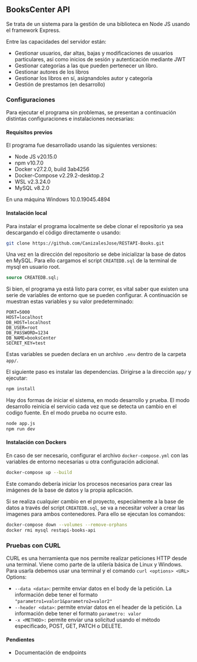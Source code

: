 ## BooksCenter API

Se trata de un sistema para la gestión de una biblioteca en Node JS usando el framework Express.

Entre las capacidades del servidor están:
- Gestionar usuarios, dar altas, bajas y modificaciones de usuarios particulares, así como inicios de sesión y autenticación mediante JWT
- Gestionar categorías a las que pueden pertenecer un libro.
- Gestionar autores de los libros
- Gestionar los libros en sí, asignandoles autor y categoría
- Gestión de prestamos (en desarrollo)

### Configuraciones

Para ejecutar el programa sin problemas, se presentan a continuación distintas configuraciones e instalaciones necesarias:

#### Requisitos previos

El programa fue desarrollado usando las siguientes versiones:

- Node JS v20.15.0
- npm v10.7.0
- Docker v27.2.0, build  3ab4256
- Docker-Compose v2.29.2-desktop.2
- WSL v2.3.24.0
- MySQL v8.2.0

En una máquina Windows 10.0.19045.4894

#### Instalación local

Para instalar el programa localmente se debe clonar el repositorio ya sea descargando el código directamente o usando:
```sh
git clone https://github.com/CanizalesJose/RESTAPI-Books.git
```

Una vez en la dirección del repositorio se debe inicializar la base de datos en MySQL. Para ello cargamos el script `CREATEDB.sql` de la terminal de mysql en usuario root.

```sql
source CREATEDB.sql;
```

Si bien, el programa ya está listo para correr, es vital saber que existen una serie de variables de entorno que se pueden configurar. A continuación se muestran estas variables y su valor predeterminado:

```
PORT=5000
HOST=localhost
DB_HOST=localhost
DB_USER=root
DB_PASSWORD=1234
DB_NAME=booksCenter
SECRET_KEY=test
```

Estas variables se pueden declara en un archivo `.env` dentro de la carpeta `app/`.

El siguiente paso es instalar las dependencias. Dirigirse a la dirección `app/` y ejecutar:
```sh
npm install
```

Hay dos formas de iniciar el sistema, en modo desarrollo y prueba. El modo desarrollo reinicia el servicio cada vez que se detecta un cambio en el codigo fuente. En el modo prueba no ocurre esto.
```sh
node app.js
npm run dev
```

#### Instalación con Dockers
En caso de ser necesario, configurar el archivo `docker-compose.yml` con las variables de entorno necesarias u otra configuración adicional.

```sh
docker-compose up --build
```

Este comando debería iniciar los procesos necesarios para crear las imágenes de la base de datos y la propia aplicación.

Si se realiza cualquier cambio en el proyecto, especialmente a la base de datos a través del script `CREATEDB.sql`, se va a necesitar volver a crear las imagenes para ambos contenedores. Para ello se ejecutan los comandos:

```sh
docker-compose down --volumes --remove-orphans
docker rmi mysql restapi-books-api
```


### Pruebas con CURL
CURL es una herramienta que nos permite realizar peticiones HTTP desde una terminal. Viene como parte de la utilería básica de Linux y Windows.
Para usarla debemos usar una terminal y el comando `curl <options> <URL>`
Options:
- `--data <data>`: permite enviar datos en el body de la petición. La información debe tener el formato `"parametro1=valor1&parametro2=valor2"`
- `--header <data>`: permite enviar datos en el header de la petición. La información debe tener el formato `parametro: valor`
- `-x <METHOD>:` permite envíar una solicitud usando el método especificado, POST, GET, PATCH o DELETE.

#### Pendientes
- Documentación de endpoints